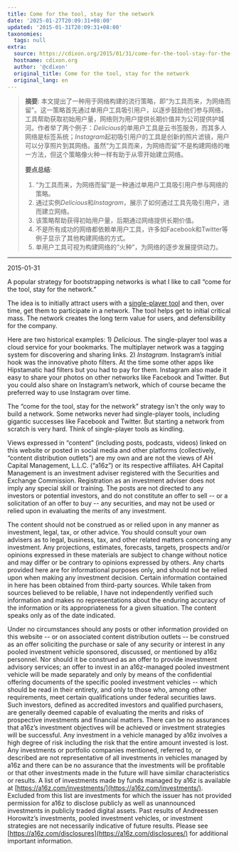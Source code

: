 ```yaml
---
title: Come for the tool, stay for the network
date: '2025-01-27T20:09:31+08:00'
updated: '2015-01-31T20:09:31+08:00'
taxonomies:
  tags: null
extra:
  source: https://cdixon.org/2015/01/31/come-for-the-tool-stay-for-the-network?ref=pt.plus
  hostname: cdixon.org
  author: '@cdixon'
  original_title: Come for the tool, stay for the network
  original_lang: en
---
```


> **摘要**:
>  本文提出了一种用于网络构建的流行策略，即“为工具而来，为网络而留”。这一策略首先通过单用户工具吸引用户，以逐步鼓励他们参与网络，工具帮助获取初始用户量，网络则为用户提供长期价值并为公司提供护城河。作者举了两个例子：*Delicious*的单用户工具是云书签服务，而其多人网络是标签系统；*Instagram*起初吸引用户的工具是创新的照片滤镜，用户可以分享照片到其网络。虽然“为工具而来，为网络而留”不是构建网络的唯一方法，但这个策略像火种一样有助于从零开始建立网络。
> 
>  **要点总结**:
>  1. “为工具而来，为网络而留”是一种通过单用户工具吸引用户参与网络的策略。
>  2. 通过实例*Delicious*和*Instagram*，展示了如何通过工具先吸引用户，进而建立网络。
>  3. 该策略帮助获得初始用户量，后期通过网络提供长期价值。
>  4. 不是所有成功的网络都依赖单用户工具，许多如Facebook和Twitter等例子显示了其他构建网络的方式。
>  5. 单用户工具可视为构建网络的“火种”，为网络的逐步发展提供动力。

---


2015-01-31

A popular strategy for bootstrapping networks is what I like to call “come for the tool, stay for the network.”

The idea is to initially attract users with a [single-player tool](http://cdixon.org/2010/06/12/designing-products-for-single-and-multiplayer-modes/) and then, over time, get them to participate in a network. The tool helps get to initial critical mass. The network creates the long term value for users, and defensibility for the company.

Here are two historical examples: 1) *Delicious*. The single-player tool was a cloud service for your bookmarks. The multiplayer network was a tagging system for discovering and sharing links. 2) *Instagram*. Instagram’s initial hook was the innovative photo filters. At the time some other apps like Hipstamatic had filters but you had to pay for them. Instagram also made it easy to share your photos on other networks like Facebook and Twitter. But you could also share on Instagram’s network, which of course became the preferred way to use Instagram over time.

The “come for the tool, stay for the network” strategy isn't the only way to build a network. Some networks never had single-player tools, including gigantic successes like Facebook and Twitter. But starting a network from scratch is very hard. Think of single-player tools as kindling.

Views expressed in “content” (including posts, podcasts, videos) linked on this website or posted in social media and other platforms (collectively, “content distribution outlets”) are my own and are not the views of AH Capital Management, L.L.C. (“a16z”) or its respective affiliates. AH Capital Management is an investment adviser registered with the Securities and Exchange Commission. Registration as an investment adviser does not imply any special skill or training. The posts are not directed to any investors or potential investors, and do not constitute an offer to sell -- or a solicitation of an offer to buy -- any securities, and may not be used or relied upon in evaluating the merits of any investment.

The content should not be construed as or relied upon in any manner as investment, legal, tax, or other advice. You should consult your own advisers as to legal, business, tax, and other related matters concerning any investment. Any projections, estimates, forecasts, targets, prospects and/or opinions expressed in these materials are subject to change without notice and may differ or be contrary to opinions expressed by others. Any charts provided here are for informational purposes only, and should not be relied upon when making any investment decision. Certain information contained in here has been obtained from third-party sources. While taken from sources believed to be reliable, I have not independently verified such information and makes no representations about the enduring accuracy of the information or its appropriateness for a given situation. The content speaks only as of the date indicated.

Under no circumstances should any posts or other information provided on this website -- or on associated content distribution outlets -- be construed as an offer soliciting the purchase or sale of any security or interest in any pooled investment vehicle sponsored, discussed, or mentioned by a16z personnel. Nor should it be construed as an offer to provide investment advisory services; an offer to invest in an a16z-managed pooled investment vehicle will be made separately and only by means of the confidential offering documents of the specific pooled investment vehicles -- which should be read in their entirety, and only to those who, among other requirements, meet certain qualifications under federal securities laws. Such investors, defined as accredited investors and qualified purchasers, are generally deemed capable of evaluating the merits and risks of prospective investments and financial matters. There can be no assurances that a16z’s investment objectives will be achieved or investment strategies will be successful. Any investment in a vehicle managed by a16z involves a high degree of risk including the risk that the entire amount invested is lost. Any investments or portfolio companies mentioned, referred to, or described are not representative of all investments in vehicles managed by a16z and there can be no assurance that the investments will be profitable or that other investments made in the future will have similar characteristics or results. A list of investments made by funds managed by a16z is available at [https://a16z.com/investments/](https://a16z.com/investments/). Excluded from this list are investments for which the issuer has not provided permission for a16z to disclose publicly as well as unannounced investments in publicly traded digital assets. Past results of Andreessen Horowitz’s investments, pooled investment vehicles, or investment strategies are not necessarily indicative of future results. Please see [https://a16z.com/disclosures](https://a16z.com/disclosures/) for additional important information.